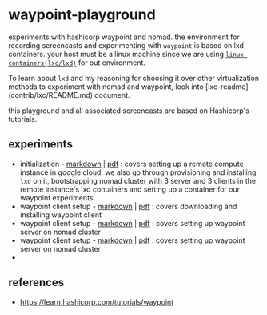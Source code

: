 # waypoint-playground

experiments with hashicorp waypoint and nomad. 
the environment for recording screencasts and experimenting with `waypoint` is based on lxd containers. 
your host must be a linux machine since we are using [`linux-containers(lxc/lxd)`](https://linuxcontainers.org) for out environment.

To learn about `lxd` and my reasoning for choosing it over other virtualization methods to experiment with nomad and waypoint, look into [lxc-readme] (contrib/lxc/README.md) document.

this playground and all associated screencasts are based on Hashicorp's tutorials.

## experiments

- initialization - [markdown](experiments/00-remote-environment-init/README.md) | [pdf](experiments/00-remote-environment-init/README.pdf) : covers setting up a remote compute instance in google cloud. we also go through provisioning and installing `lxd` on it, bootstrapping nomad cluster with 3 server and 3 clients in the remote instance's lxd containers and setting up a container for our waypoint experiments.
- waypoint client setup - [markdown](experiments/01-client-installation/README.md) | [pdf](experiments/01-client-installation/README.pdf) : covers downloading and installing waypoint client
- waypoint client setup - [markdown](experiments/02-server-installation/README.md) | [pdf](experiments/02-server-installation/README.pdf) : covers setting up waypoint server on nomad cluster
- waypoint client setup - [markdown](experiments/03-cloud-native-buildpack-deployment/README.md) | [pdf](experiments/03-cloud-native-buildpack-deployment/README.pdf) : covers setting up waypoint server on nomad cluster
- 


## references

- https://learn.hashicorp.com/tutorials/waypoint
